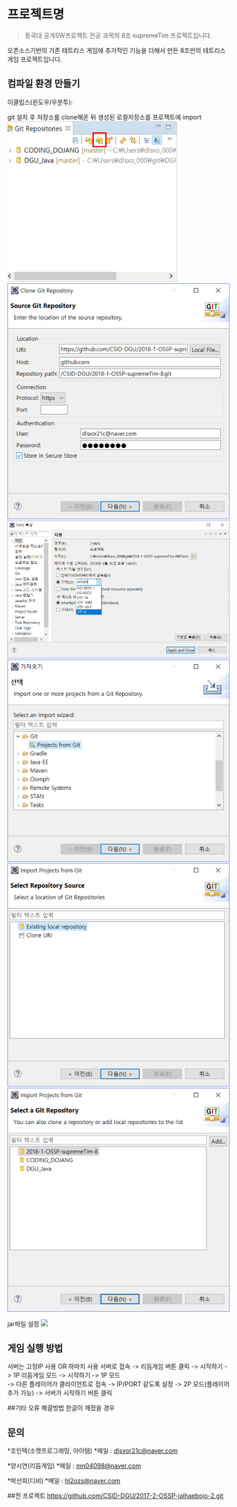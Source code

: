 # 프로젝트명
> 동국대 공개SW프로젝트 전공 과목의 8조 supremeTim 프로젝트입니다.

오픈소스기반의 기존 테트리스 게임에 추가적인 기능을 더해서 만든 8조만의 테트리스 게임 프로젝트입니다.

## 컴파일 환경 만들기
이클립스(윈도우/우분투):

git 설치 후 저장소를 clone해온 뒤 생성된 로컬저장소를 프로젝트에 import
![](./_etc/import1.png)
![](/_etc/import2.png)
![](/_etc/import3.png)
![](/_etc/import4.png)
![](/_etc/import5.png)
![](/_etc/import6.png)

jar파일 설정
![](../header.png)

## 게임 실행 방법
서버는 고정IP 사용 OR 하마치 사용
서버로 접속 -> 리듬게임 버튼 클릭 -> 시작하기 -> 1P 리듬게임 모드
                    -> 시작하기 -> 1P 모드          
                    -> 다른 플레이어가 클라이언트로 접속 -> IP/PORT 같도록 설정 -> 2P 모드(플레이어 추가 가능) -> 서버가 시작하기 버튼 클릭

##기타 오류 해결방법
한글이 깨졌을 경우

## 문의
*조인택(소켓프로그래밍, 아이템)
  *메일 : dlsxor21c@naver.com
  
*양시연(리듬게임)
  *메일 : mn04098@naver.com
  
*박선희(디비)
  *메일 : hl2ozs@naver.com

##전 프로젝트
https://github.com/CSID-DGU/2017-2-OSSP-jalhaebojo-2.git
